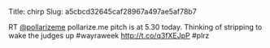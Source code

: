 Title: chirp
Slug: a5cbcd32645caf28967a497ae5af78b7

RT <a href="http://twitter.com/pollarizeme">@pollarizeme</a> pollarize.me pitch is at 5.30 today. Thinking of stripping to wake the judges up #wayraweek <a href="http://t.co/q3fXEJpP">http://t.co/q3fXEJpP</a> #plrz
